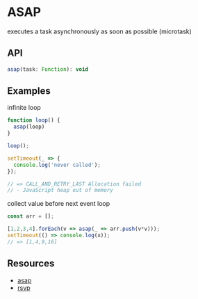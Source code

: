 ASAP
====

executes a task asynchronously as soon as possible (microtask)

## API
```js
asap(task: Function): void
```

## Examples

infinite loop
```js
function loop() {
  asap(loop)
}

loop();

setTimeout(_ => {
  console.log('never called');
});

// => CALL_AND_RETRY_LAST Allocation failed 
// - JavaScript heap out of memory
```

collect value before next event loop
```js
const arr = [];

[1,2,3,4].forEach(v => asap(_ => arr.push(v*v)));
setTimeout(() => console.log(x));
// => [1,4,9,16]
```

## Resources
- [asap](https://github.com/kriskowal/asap)
- [rsvp](https://github.com/tildeio/rsvp.js/blob/5fa26506c6b084b5d1db6735852f887620e2cc37/lib/rsvp/asap.js#L3-L13)